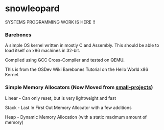 # snowleopard

SYSTEMS PROGRAMMING WORK IS HERE !!

### Barebones

A simple OS kernel written in mostly C and Assembly. This should be able to load itself on x86 machines in 32-bit. 

Compiled using GCC Cross-Compiler and tested on QEMU. 

This is from the OSDev Wiki Barebones Tutorial on the Hello World x86 Kernel. 


### Simple Memory Allocators (Now Moved from [small-projects](https://github.com/developerc76/small-projects/))

Linear - Can only reset, but is very lightweight and fast

Stack - Last In First Out Memory Allocator with a few additions

Heap - Dynamic Memory Allocation (with a static maximum amount of memory)